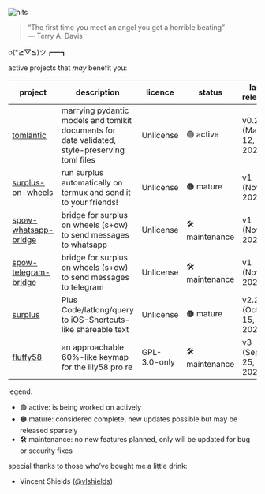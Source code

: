 ![hits](https://img.shields.io/endpoint?url=https://hits.dwyl.com/markjoshwel/markjoshwel.json&style=flat-square&label=Hits&color=6244bb)

> “The first time you meet an angel you get a horrible beating”  
> ― Terry A. Davis

o(*≧▽≦)ツ┏━┓

active projects that _may_ benefit you:

| project | description | licence | status | last release |
|---|---|---|---|---|
| [tomlantic](https://github.com/markjoshwel/tomlantic) | marrying pydantic models and tomlkit documents for data validated, style-preserving toml files | Unlicense | 🟢 active | v0.2.1 (Mar 12, 2024) |
| [surplus-on-wheels](https://github.com/markjoshwel/surplus-on-wheels) | run surplus automatically on termux and send it to your friends! | Unlicense | 🟠 mature | v1 (Nov 9, 2023) |
| [spow-whatsapp-bridge](https://github.com/markjoshwel/spow-whatsapp-bridge) | bridge for surplus on wheels (s+ow) to send messages to whatsapp | Unlicense | 🛠️ maintenance  | v1 (Nov 7, 2023) |
| [spow-telegram-bridge](https://github.com/markjoshwel/spow-telegram-bridge) | bridge for surplus on wheels (s+ow) to send messages to telegram | Unlicense | 🛠️ maintenance  | v1 (Nov 6, 2023) |
| [surplus](https://github.com/markjoshwel/surplus) | Plus Code/latlong/query to iOS-Shortcuts-like shareable text | Unlicense | 🟠 mature | v2.2.0 (Oct 15, 2023) |
| [fluffy58](https://github.com/markjoshwel/fluffy58) | an approachable 60%-like keymap for the lily58 pro re | GPL-3.0-only | 🛠️ maintenance  | v3 (Sep 25, 2023) |

legend:
- 🟢 active: is being worked on actively
- 🟠 mature: considered complete, new updates possible but may be released sparsely
- 🛠️ maintenance: no new features planned, only will be updated for bug or security fixes

special thanks to those who’ve bought me a little drink:

- Vincent Shields ([@vlshields](https://github.com/vlshields))
